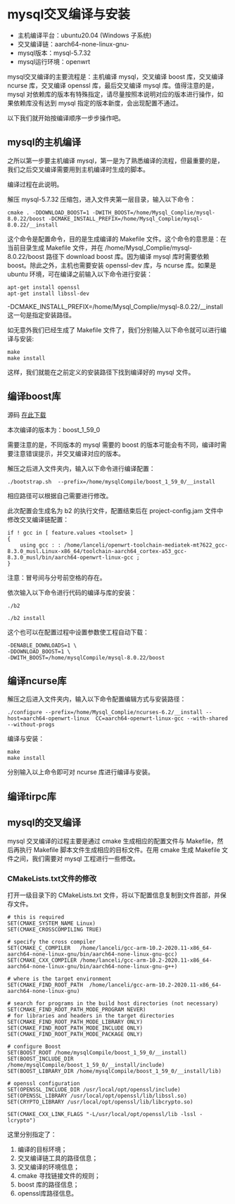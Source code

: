 # mysql交叉编译与安装

- 主机编译平台：ubuntu20.04 (Windows 子系统)
- 交叉编译链：aarch64-none-linux-gnu-
- mysql版本：mysql-5.7.32
- mysql运行环境：openwrt

mysql交叉编译的主要流程是：主机编译 mysql，交叉编译 boost 库，交叉编译 ncurse 库，交叉编译 openssl 库，最后交叉编译 mysql 库。值得注意的是，mysql 对依赖库的版本有特殊指定，请尽量按照本说明对应的版本进行操作，如果依赖库没有达到 mysql 指定的版本新度，会出现配置不通过。

以下我们就开始按编译顺序一步步操作吧。

## mysql的主机编译

之所以第一步要主机编译 mysql，第一是为了熟悉编译的流程，但最重要的是，我们之后交叉编译需要用到主机编译时生成的脚本。

编译过程在此说明。

解压 mysql-5.7.32 压缩包，进入文件夹第一层目录，输入以下命令：

```
cmake . -DDOWNLOAD_BOOST=1 -DWITH_BOOST=/home/Mysql_Complie/mysql-8.0.22/boost -DCMAKE_INSTALL_PREFIX=/home/Mysql_Complie/mysql-8.0.22/__install
```

这个命令是配置命令，目的是生成编译的 Makefile 文件。这个命令的意思是：在当前目录生成 Makefile 文件，并在 /home/Mysql_Complie/mysql-8.0.22/boost 路径下 download boost 库。因为编译 mysql 库时需要依赖 boost。除此之外，主机也需要安装 openssl-dev 库，与 ncurse 库。如果是 ubuntu 环境，可在编译之前输入以下命令进行安装：

```
apt-get install openssl
apt-get install libssl-dev
```

-DCMAKE_INSTALL_PREFIX=/home/Mysql_Complie/mysql-8.0.22/__install 这一句是指定安装路径。

如无意外我们已经生成了 Makefile 文件了，我们分别输入以下命令就可以进行编译与安装:

```
make
make install
```

这样，我们就能在之前定义的安装路径下找到编译好的 mysql 文件。

## 编译boost库

源码 <a href="https://www.boost.org/users/download/">在此下载</a>

本次编译的版本为：boost_1_59_0

需要注意的是，不同版本的 mysql 需要的 boost 的版本可能会有不同，编译时需要注意错误提示，并交叉编译对应的版本。

解压之后进入文件夹内，输入以下命令进行编译配置：

```
./bootstrap.sh  --prefix=/home/mysqlCompile/boost_1_59_0/__install
```

相应路径可以根据自己需要进行修改。

此次配置会生成名为 b2 的执行文件，配置结束后在 project-config.jam 文件中修改交叉编译链配置：

```
if ! gcc in [ feature.values <toolset> ]
{
    using gcc : : /home/lanceli/openwrt-toolchain-mediatek-mt7622_gcc-8.3.0_musl.Linux-x86_64/toolchain-aarch64_cortex-a53_gcc-8.3.0_musl/bin/aarch64-openwrt-linux-gcc ;
}
```

注意：冒号间与分号前空格的存在。

依次输入以下命令进行代码的编译与库的安装：

```
./b2

./b2 install
```

这个也可以在配置过程中设置参数使工程自动下载：

```
-DENABLE_DOWNLOADS=1 \
-DDOWNLOAD_BOOST=1 \
-DWITH_BOOST=/home/mysqlCompile/mysql-8.0.22/boost
```

## 编译ncurse库

解压之后进入文件夹内，输入以下命令配置编辑方式与安装路径：
```
./configure --prefix=/home/Mysql_Complie/ncurses-6.2/__install --host=aarch64-openwrt-linux  CC=aarch64-openwrt-linux-gcc --with-shared  --without-progs
```

编译与安装：

```
make
make install
```

分别输入以上命令即可对 ncurse 库进行编译与安装。

## 编译tirpc库




## mysql的交叉编译

mysql 交叉编译的过程主要是通过 cmake 生成相应的配置文件与 Makefile，然后再执行 Makefile 脚本文件生成相应的目标文件。在用 cmake 生成 Makefile 文件之间，我们需要对 mysql 工程进行一些修改。

### CMakeLists.txt文件的修改

打开一级目录下的 CMakeLists.txt 文件，将以下配置信息复制到文件首部，并保存文件。

```
# this is required
SET(CMAKE_SYSTEM_NAME Linux)
SET(CMAKE_CROSSCOMPILING TRUE)

# specify the cross compiler
SET(CMAKE_C_COMPILER   /home/lanceli/gcc-arm-10.2-2020.11-x86_64-aarch64-none-linux-gnu/bin/aarch64-none-linux-gnu-gcc)
SET(CMAKE_CXX_COMPILER /home/lanceli/gcc-arm-10.2-2020.11-x86_64-aarch64-none-linux-gnu/bin/aarch64-none-linux-gnu-g++)

# where is the target environment 
SET(CMAKE_FIND_ROOT_PATH  /home/lanceli/gcc-arm-10.2-2020.11-x86_64-aarch64-none-linux-gnu)

# search for programs in the build host directories (not necessary)
SET(CMAKE_FIND_ROOT_PATH_MODE_PROGRAM NEVER)
# for libraries and headers in the target directories
SET(CMAKE_FIND_ROOT_PATH_MODE_LIBRARY ONLY)
SET(CMAKE_FIND_ROOT_PATH_MODE_INCLUDE ONLY)
SET(CMAKE_FIND_ROOT_PATH_MODE_PACKAGE ONLY)

# configure Boost
SET(BOOST_ROOT /home/mysqlCompile/boost_1_59_0/__install)
SET(BOOST_INCLUDE_DIR /home/mysqlCompile/boost_1_59_0/__install/include)
SET(BOOST_LIBRARY_DIR /home/mysqlCompile/boost_1_59_0/__install/lib)

# openssl configuration
SET(OPENSSL_INCLUDE_DIR /usr/local/opt/openssl/include)
SET(OPENSSL_LIBRARY /usr/local/opt/openssl/lib/libssl.so)
SET(CRYPTO_LIBRARY /usr/local/opt/openssl/lib/libcrypto.so)

SET(CMAKE_CXX_LINK_FLAGS "-L/usr/local/opt/openssl/lib -lssl -lcrypto")
```

这里分别指定了：

1. 编译的目标环境；
2. 交叉编译链工具的路径信息；
3. 交叉编译的环境信息；
4. cmake 寻找链接文件的规则；
5. boost 库的路径信息；
6. openssl库路径信息。
